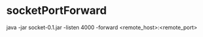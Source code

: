 # socketPortForward
java -jar socket-0.1.jar -listen 4000 -forward &lt;remote_host>:&lt;remote_port>
